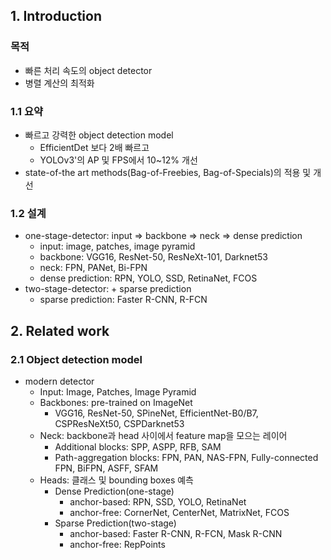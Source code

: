 ## 1. Introduction
### 목적
- 빠른 처리 속도의 object detector
- 병렬 계산의 최적화

### 1.1 요약
- 빠르고 강력한 object detection model
  - EfficientDet 보다 2배 빠르고
  - YOLOv3'의 AP 및 FPS에서 10~12% 개선
- state-of-the art methods(Bag-of-Freebies, Bag-of-Specials)의 적용 및 개선

### 1.2 설계
- one-stage-detector: input => backbone => neck => dense prediction
  - input: image, patches, image pyramid
  - backbone: VGG16, ResNet-50, ResNeXt-101, Darknet53
  - neck: FPN, PANet, Bi-FPN
  - dense prediction: RPN, YOLO, SSD, RetinaNet, FCOS
- two-stage-detector: + sparse prediction
  - sparse prediction: Faster R-CNN, R-FCN

## 2. Related work
### 2.1 Object detection model
- modern detector
  - Input: Image, Patches, Image Pyramid
  - Backbones: pre-trained on ImageNet
    - VGG16, ResNet-50, SPineNet, EfficientNet-B0/B7, CSPResNeXt50, CSPDarknet53
  - Neck: backbone과 head 사이에서 feature map을 모으는 레이어
    - Additional blocks: SPP, ASPP, RFB, SAM
    - Path-aggregation blocks: FPN, PAN, NAS-FPN, Fully-connected FPN, BiFPN, ASFF, SFAM 
  - Heads: 클래스 및 bounding boxes 예측
    - Dense Prediction(one-stage)
      - anchor-based: RPN, SSD, YOLO, RetinaNet
      - anchor-free: CornerNet, CenterNet, MatrixNet, FCOS
    - Sparse Prediction(two-stage)
      - anchor-based: Faster R-CNN, R-FCN, Mask R-CNN
      - anchor-free: RepPoints
